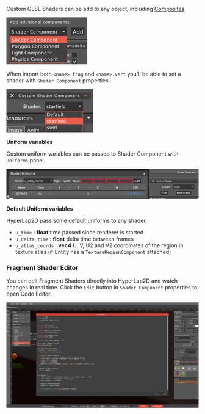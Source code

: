 Custom GLSL Shaders can be add to any object, including [Composites](Composite-Items).

![add-shader-component.png](images/add-shader-component.png)

When import both `<name>.frag` and `<name>.vert` you'll be able to set a shader with `Shader Component` properties.

![select-shader.png](images/select-shader.png)

**Uniform variables**

Custom uniform variables can be passed to Shader Component with `Uniforms` panel.

![custom-uniforms.png](images/custom-uniforms.png)

**Default Uniform variables**

HyperLap2D pass some default uniforms to any shader:
- `u_time` : **float** time passed since renderer is started
- `u_delta_time` : **float** delta time between frames
- `u_atlas_coords` : **vec4** U, V, U2 and V2 coordinates of the region in texture atlas (if Entity has a `TextureRegionComponent` attached)

### Fragment Shader Editor

You can edit Fragment Shaders directly into HyperLap2D and watch changes in real time. Click the `Edit` button in `Shader Component` properties to open Code Editor. 

![glsl-editor.png](images/glsl-editor.png)